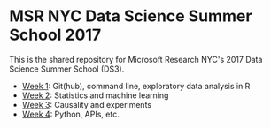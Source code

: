# MSR NYC Data Science Summer School 2017

This is the shared repository for Microsoft Research NYC's 2017 Data Science Summer School (DS3).

* [Week 1](week1/): Git(hub), command line, exploratory data analysis in R
* [Week 2](week2/): Statistics and machine learning
* [Week 3](week3/): Causality and experiments
* [Week 4](week4/): Python, APIs, etc.
